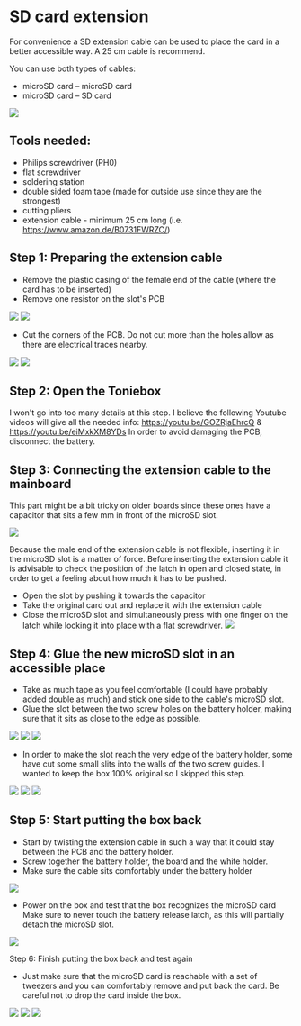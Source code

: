 # SD card extension
For convenience a SD extension cable can be used to place the card in a better accessible way. A 25 cm cable is recommend.

You can use both types of cables:

* microSD card – microSD card
* microSD card – SD card

![](https://raw.githubusercontent.com/toniebox-reverse-engineering/toniebox/master/pics/sd_extension_cable.jpg)

## Tools needed:
- Philips screwdriver (PH0)
- flat screwdriver
- soldering station
- double sided foam tape (made for outside use since they are the strongest)
- cutting pliers
- extension cable - minimum 25 cm long (i.e. https://www.amazon.de/B0731FWRZC/) 

## Step 1: Preparing the extension cable

- Remove the plastic casing of the female end of the cable (where the card has to be inserted)
- Remove one resistor on the slot's PCB 

![](https://github.com/danieldur/toniebox/blob/master/pics/microSD%20extension%20cable/pic01.jpg)
![](https://github.com/danieldur/toniebox/blob/master/pics/microSD%20extension%20cable/pic02.jpg)

- Cut the corners of the PCB. Do not cut more than the holes allow as there are electrical traces nearby.

![](https://github.com/danieldur/toniebox/blob/master/pics/microSD%20extension%20cable/pic03.jpg)
![](https://github.com/danieldur/toniebox/blob/master/pics/microSD%20extension%20cable/pic04.jpg)

## Step 2: Open the Toniebox

I won't go into too many details at this step. I believe the following Youtube videos will give all the needed info: https://youtu.be/GOZRjaEhrcQ & https://youtu.be/eiMxkXM8YDs
In order to avoid damaging the PCB, disconnect the battery.

## Step 3: Connecting the extension cable to the mainboard

This part might be a bit tricky on older boards since these ones have a capacitor that sits a few mm in front of the microSD slot. 

![](https://github.com/danieldur/toniebox/blob/master/pics/microSD%20extension%20cable/pic05.jpg)

Because the male end of the extension cable is not flexible, inserting it in the microSD slot is a matter of force. Before inserting the extension cable it is advisable to check the position of the latch in open and closed state, in order to get a feeling about how much it has to be pushed.

- Open the slot by pushing it towards the capacitor
- Take the original card out and replace it with the extension cable
- Close the microSD slot and simultaneously press with one finger on the latch while locking it into place with a flat screwdriver.
![](https://github.com/danieldur/toniebox/blob/master/pics/microSD%20extension%20cable/pic09.jpg)

## Step 4: Glue the new microSD slot in an accessible place

- Take as much tape as you feel comfortable (I could have probably added double as much) and stick one side to the cable's microSD slot.
- Glue the slot between the two screw holes on the battery holder, making sure that it sits as close to the edge as possible.

![](https://github.com/danieldur/toniebox/blob/master/pics/microSD%20extension%20cable/pic10.jpg)
![](https://github.com/danieldur/toniebox/blob/master/pics/microSD%20extension%20cable/pic11.jpg)
![](https://github.com/danieldur/toniebox/blob/master/pics/microSD%20extension%20cable/pic12.jpg)

- In order to make the slot reach the very edge of the battery holder, some have cut some small slits into the walls of the two screw guides. I wanted to keep the box 100% original so I skipped this step.

![](https://github.com/danieldur/toniebox/blob/master/pics/microSD%20extension%20cable/pic13.jpg)
![](https://github.com/danieldur/toniebox/blob/master/pics/microSD%20extension%20cable/pic14.jpg)
![](https://github.com/danieldur/toniebox/blob/master/pics/microSD%20extension%20cable/pic15.jpg)

## Step 5: Start putting the box back

- Start by twisting the extension cable in such a way that it could stay between the PCB and the battery holder.
- Screw together the battery holder, the board and the white holder. 
- Make sure the cable sits comfortably under the battery holder

![](https://github.com/danieldur/toniebox/blob/master/pics/microSD%20extension%20cable/pic16.jpg)

- Power on the box and test that the box recognizes the microSD card
Make sure to never touch the battery release latch, as this will partially detach the microSD slot.

![](https://github.com/danieldur/toniebox/blob/master/pics/microSD%20extension%20cable/pic17.jpg)

Step 6: Finish putting the box back and test again

- Just make sure that the microSD card is reachable with a set of tweezers and you can comfortably remove and put back the card. Be careful not to drop the card inside the box.

![](https://github.com/danieldur/toniebox/blob/master/pics/microSD%20extension%20cable/pic18.jpg)
![](https://github.com/danieldur/toniebox/blob/master/pics/microSD%20extension%20cable/pic19.jpg)
![](https://github.com/danieldur/toniebox/blob/master/pics/microSD%20extension%20cable/pic20.jpg)
